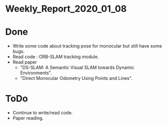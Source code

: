 Weekly_Report_2020_01_08
====

# Done

+ Write some code about tracking pose for monocular but still have some bugs.
+ Read code : ORB-SLAM tracking module.
+ Read paper 
  - "DS-SLAM: A Semantic Visual SLAM towards Dynamic Environments".
  - "Direct Monocular Odometry Using Points and Lines".

# ToDo

+ Continue to write/read code.
+ Paper reading.
